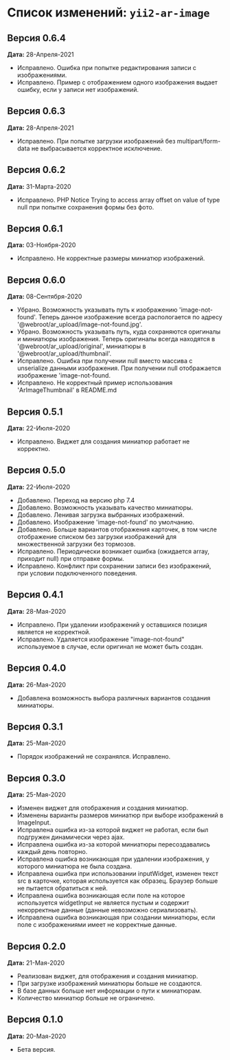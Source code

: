 Список изменений: `yii2-ar-image`
===============================

## Версия 0.6.4

**Дата:** 28-Апреля-2021

- Исправлено. Ошибка при попытке редактирования записи с изображениями.
- Исправлено. Пример с отображением одного изображения выдает ошибку, если у записи нет изображений.

## Версия 0.6.3

**Дата:** 28-Апреля-2021

- Исправлено. При попытке загрузки изображений без multipart/form-data не выбрасывается корректное исключение.

## Версия 0.6.2

**Дата:** 31-Марта-2020

- Исправлено. PHP Notice Trying to access array offset on value of type null при попытке сохранения формы без фото.

## Версия 0.6.1

**Дата:** 03-Ноября-2020

- Исправлено. Не корректные размеры миниатюр изображений.

## Версия 0.6.0

**Дата:** 08-Сентября-2020

- Убрано. Возможность указывать путь к изображению 'image-not-found'. Теперь данное изображение всегда распологается по адресу '@webroot/ar_upload/image-not-found.jpg'.
- Убрано. Возможность указывать путь, куда сохраняются оригиналы и миниатюры изображения. 
Теперь оригиналы всегда находятся в '@webroot/ar_upload/original', миниатюры в '@webroot/ar_upload/thumbnail'.
- Исправлено. Ошибка при получении null вместо массива с unserialize данными изображения. При получении null отображается изображение 'image-not-found.
- Исправлено. Не корректный пример использования 'ArImageThumbnail' в README.md


## Версия 0.5.1

**Дата:** 22-Июля-2020

- Исправлено. Виджет для создания миниатюр работает не корректно.

## Версия 0.5.0

**Дата:** 22-Июля-2020

- Добавлено. Переход на версию php 7.4
- Добавлено. Возможность указывать качество миниатюры.
- Добавлено. Ленивая загрузка выбранных изображений.
- Добавлено. Изображение 'image-not-found' по умолчанию.
- Добавлено. Больше вариантов отображения карточек, в том числе отображение списком без загрузки изображений для множественной загрузки без тормозов.
- Исправлено. Периодически возникает ошибка (ожидается array, приходит null) при отправке формы.
- Исправлено. Конфликт при сохранении записи без изображений, при условии подключенного поведения.

## Версия 0.4.1

**Дата:** 28-Мая-2020

- Исправлено. При удалении изображений у оставшихся позиция является не корректной. 
- Исправлено. Удаляется изображение "image-not-found" используемое в случае, если оригинал не может быть создан.

## Версия 0.4.0

**Дата:** 26-Мая-2020

- Добавлена возможность выбора различных вариантов создания миниатюры.

## Версия 0.3.1

**Дата:** 25-Мая-2020

- Порядок изображений не сохранялся. Исправлено.

## Версия 0.3.0

**Дата:** 25-Мая-2020

- Изменен виджет для отображения и создания миниатюр.
- Изменены варианты размеров миниатюр при выборе изображений в ImageInput.
- Исправлена ошибка из-за которой виджет не работал, если был подгружен динамически через ajax.
- Исправлена ошибка из-за которой миниатюры пересоздавались каждый день повторно.
- Исправлена ошибка возникающая при удалении изображения, у которого миниатюра не была создана.
- Исправлена ошибка при использовании inputWidget, изменен текст src в карточке, которая используется как образец. 
Браузер больше не пытается обратиться к ней.
- Исправлена ошибка возникающая если поле на которое используется widgetInput не является пустым и содержит 
некорректные данные (данные невозможно сериализовать).
- Исправлена ошибка возникающая при создании миниатюры, если поле с изображениями имеет не корректные данные.

## Версия 0.2.0

**Дата:** 21-Мая-2020

- Реализован виджет, для отображения и создания миниатюр.
- При загрузке изображений миниатюры больше не создаются.
- В базе данных больше нет информации о пути к миниатюрам.
- Количество миниатюр больше не ограничено.

## Версия 0.1.0

**Дата:** 20-Мая-2020

- Бета версия.